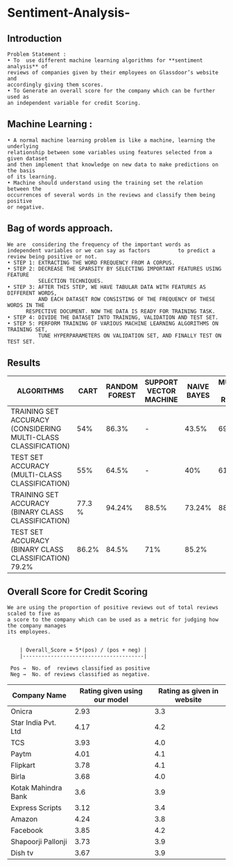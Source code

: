 # Sentiment-Analysis-

## Introduction

    Problem Statement : 
    • To  use different machine learning algorithms for **sentiment analysis** of 
    reviews of companies given by their employees on Glassdoor’s website and
    accordingly giving them scores. 
    • To Generate an overall score for the company which can be further used as 
    an independent variable for credit Scoring.
 
## Machine Learning :
	
    • A normal machine learning problem is like a machine, learning the underlying
    relationship between some variables using features selected from a given dataset
    and then implement that knowledge on new data to make predictions on the basis 
    of its learning. 
    • Machine should understand using the training set the relation between the 
    occurrences of several words in the reviews and classify them being positive
    or negative. 

 ## Bag of words approach.
 
    We are  considering the frequency of the important words as independent variables or we can say as factors         to predict a review being positive or not.
    • STEP 1: EXTRACTING THE WORD FREQUENCY FROM A CORPUS. 
    • STEP 2: DECREASE THE SPARSITY BY SELECTING IMPORTANT FEATURES USING FEATURE 
              SELECTION TECHNIQUES.
    • STEP 3: AFTER THIS STEP, WE HAVE TABULAR DATA WITH FEATURES AS DIFFERENT WORDS,
              AND EACH DATASET ROW CONSISTING OF THE FREQUENCY OF THESE WORDS IN THE 
	      RESPECTIVE DOCUMENT. NOW THE DATA IS READY FOR TRAINING TASK.
    • STEP 4: DIVIDE THE DATASET INTO TRAINING, VALIDATION AND TEST SET.
    • STEP 5: PERFORM TRAINING OF VARIOUS MACHINE LEARNING ALGORITHMS ON TRAINING SET, 
              TUNE HYPERPARAMETERS ON VALIDATION SET, AND FINALLY TEST ON TEST SET.

## Results

  | ALGORITHMS | CART | RANDOM FOREST | SUPPORT VECTOR MACHINE | NAIVE BAYES | MULTINOMIAL LOGISTIC REGRESSION |
  | ---------- | ---- | --------------|------------------------| ------------|---------------------------------|
  | TRAINING SET ACCURACY (CONSIDERING MULTI-CLASS CLASSIFICATION) | 54% | 86.3% | - | 43.5% | 69.11% |
  | TEST SET ACCURACY (MULTI-CLASS CLASSIFICATION) | 55% | 64.5% |  - |40% | 61% |
  | TRAINING SET ACCURACY (BINARY CLASS CLASSIFICATION) | 77.3 % | 94.24% | 88.5% | 73.24% | 88.3 % |
  | TEST SET ACCURACY (BINARY CLASS CLASSIFICATION) 79.2% | 86.2% | 84.5% | 71% |85.2% |


## Overall Score for Credit Scoring

    We are using the proportion of positive reviews out of total reviews scaled to five as
    a score to the company which can be used as a metric for judging how the company manages
    its employees.
			
	
        | Overall_Score = 5*(pos) / (pos + neg) |
        |---------------------------------------|  
	
     Pos →  No. of  reviews classified as positive
     Neg →  No. of reviews classified as negative.


 | Company Name | Rating given using our model | Rating as given in website |
 | -------------| -----------------------------| ---------------------------| 
 | Onicra | 2.93 | 3.3 |
 | Star India Pvt. Ltd | 4.17 | 4.2 |
 | TCS | 3.93 | 4.0 |
 | Paytm | 4.01 | 4.1 |
 | Flipkart | 3.78 | 4.1 |
 | Birla | 3.68 | 4.0 |
 | Kotak Mahindra Bank | 3.6 | 3.9 |
 | Express Scripts| 3.12 | 3.4 |
 | Amazon | 4.24 | 3.8 |
 | Facebook | 3.85 | 4.2 |
 | Shapoorji Pallonji | 3.73 | 3.9
 | Dish tv | 3.67 | 3.9 |



  


